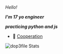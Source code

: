 *Hello!*

***I'm 17 yo engineer***

***practicing python and js***

- 👯 [Cooperation](https://t.me/dop3file)

![dop3file Stats](https://github-readme-stats.vercel.app/api?username=dop3file&show_icons=true&theme=radical)


